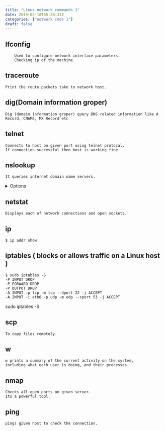 ```yaml
---
title: "Linux network commands 1"
date: 2019-05-18T05:30:33Z
categories: ["network cmds 1"]
draft: false
---
```


## Ifconfig
``` language
    Used to configure network interface parameters. 
    Checking ip of the machine.
```
    
## traceroute
``` language
Print the route packets take to network host.
```

## dig(Domain information groper)
``` language
Dig (domain information groper) query DNS related information like A Record, CNAME, MX Record etc
```

## telnet
``` language
Connects to host on given port using telnet protocal. 
If connection successful then host is working fine.
```

## nslookup
``` language
It queries internet domain name servers.
```
<details><summary>Options</summary>
<p>

    > use with -r option to display route table information.

</P>
</details>

## netstat
``` language
Displays each of network connections and open sockets.
```

## ip
``` language
$ ip addr show 
```

## iptables ( blocks or allows traffic on a Linux host )
``` language
$ sudo iptables -S
-P INPUT DROP
-P FORWARD DROP
-P OUTPUT DROP
-A INPUT -p tcp -m tcp --dport 22 -j ACCEPT
-A INPUT -i eth0 -p udp -m udp --sport 53 -j ACCEPT
```
sudo iptables -S

## scp
``` language
To copy files remotely.
```

## w
``` language
w prints a summary of the current activity on the system, 
including what each user is doing, and their processes.
```

## nmap
``` language
Checks all open ports on given server.
Its a powerful tool.
```

## ping
``` language
pings given host to check the connection.
```